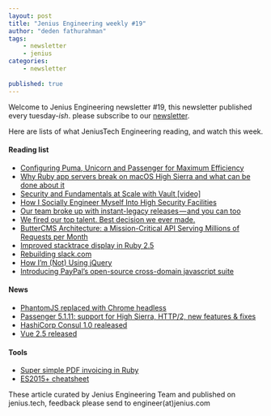 ```yaml
---
layout: post
title: "Jenius Engineering weekly #19"
author: "deden fathurahman"
tags:
    - newsletter
    - jenius
categories:
    - newsletter
    
published: true
---
```


Welcome to Jenius Engineering newsletter #19, this newsletter published every tuesday-*ish*. please subscribe to our [newsletter](http://jenius.tech/newsletter).

Here are lists of what JeniusTech Engineering reading, and watch this week.


#### Reading list
- [Configuring Puma, Unicorn and Passenger for Maximum Efficiency](https://www.speedshop.co/2017/10/12/appserver.html?utm_source=jeniustech)
- [Why Ruby app servers break on macOS High Sierra and what can be done about it](https://blog.phusion.nl/2017/10/13/why-ruby-app-servers-break-on-macos-high-sierra-and-what-can-be-done-about-it/?utm_source=jeniustech)
- [Security and Fundamentals at Scale with Vault [video] ](https://www.youtube.com/watch?v=yiPbKICFkvQ&utm_source=jeniustech)
- [How I Socially Engineer Myself Into High Security Facilities](https://motherboard.vice.com/en_us/article/qv34zb/how-i-socially-engineer-myself-into-high-security-facilities?utm_source=jeniustech)
- [Our team broke up with instant-legacy releases — and you can too](https://medium.freecodecamp.org/our-team-broke-up-with-instant-legacy-releases-and-you-can-too-d129d7ae96bb?utm_source=jeniustech)
- [We fired our top talent. Best decision we ever made.](https://medium.freecodecamp.org/we-fired-our-top-talent-best-decision-we-ever-made-4c0a99728fde?utm_source=jeniustech)
- [ButterCMS Architecture: a Mission-Critical API Serving Millions of Requests per Month](http://highscalability.com/blog/2017/10/16/buttercms-architecture-a-mission-critical-api-serving-millio.html?utm_source=jeniustech)
- [Improved stacktrace display in Ruby 2.5](https://mlomnicki.com/improved-stascktrace-display-in-ruby25/?utm_source=jeniustech)
- [Rebuilding slack.com](https://slack.engineering/rebuilding-slack-com-b124c405c193?utm_source=jeniustech)
- [How I’m (Not) Using jQuery](https://developer.telerik.com/content-types/tutorials/im-not-using-jquery/)
- [Introducing PayPal’s open-source cross-domain javascript suite](https://medium.com/@bluepnume/introducing-paypals-open-source-cross-domain-javascript-suite-95f991b2731d)


#### News
- [PhantomJS replaced with Chrome headless](http://weblog.rubyonrails.org/2017/10/21/this-week-in-rails-phantomjs-replaced-with-chrome-headless-bugfixes-and-more/)
- [Passenger 5.1.11: support for High Sierra, HTTP/2, new features & fixes](https://blog.phusion.nl/2017/10/16/passenger-5-1-11/)
- [HashiCorp Consul 1.0 realeased](https://www.hashicorp.com/blog/hashicorp-consul-1-0)
- [Vue 2.5 released](https://medium.com/the-vue-point/vue-2-5-released-14bd65bf030b)

#### Tools
- [Super simple PDF invoicing in Ruby](https://github.com/strzibny/invoice_printer)
- [ES2015+ cheatsheet](https://devhints.io/es6)

These article curated by Jenius Engineering Team and published on jenius.tech, feedback please send to engineer(at)jenius.com   